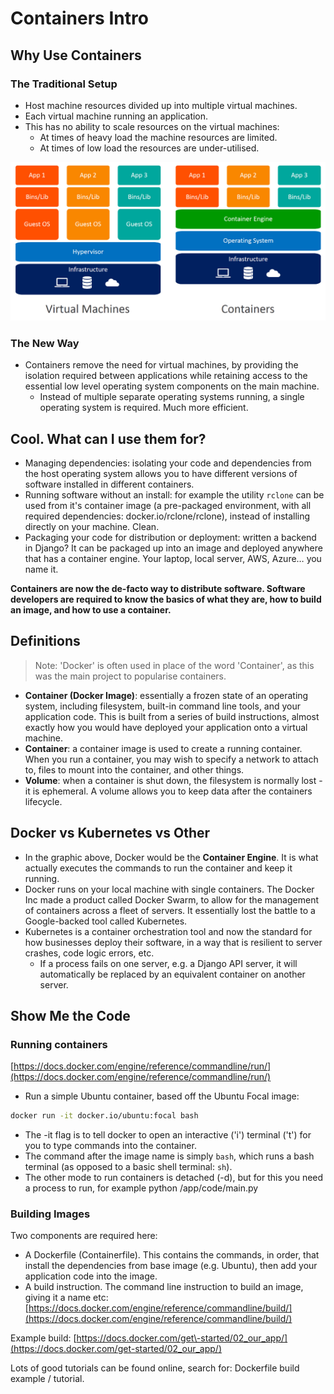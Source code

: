 # Containers Intro

## Why Use Containers

### The Traditional Setup

- Host machine resources divided up into multiple virtual machines.
- Each virtual machine running an application.
- This has no ability to scale resources on the virtual machines:
  - At times of heavy load the machine resources are limited.
  - At times of low load the resources are under-utilised.

![ContainersVsVMS](../images/containers_vs_vms.png)

### The New Way

- Containers remove the need for virtual machines, by providing the
  isolation required between applications while retaining access to the
  essential low level operating system components on the main machine.
  - Instead of multiple separate operating systems running, a single
    operating system is required. Much more efficient.

## Cool. What can I use them for?

- Managing dependencies: isolating your code and dependencies from the
  host operating system allows you to have different versions of
  software installed in different containers.
- Running software without an install: for example the utility `rclone`
  can be used from it's container image (a pre-packaged environment,
  with all required dependencies: docker.io/rclone/rclone), instead of
  installing directly on your machine. Clean.
- Packaging your code for distribution or deployment: written a
  backend in Django? It can be packaged up into an image and deployed
  anywhere that has a container engine. Your laptop, local server,
  AWS, Azure… you name it.

**Containers are now the de-facto way to distribute software.
Software developers are required to know the basics of what they are,
how to build an image, and how to use a container.**

## Definitions

> Note: 'Docker' is often used in place of the word 'Container',
> as this was the main project to popularise containers.

- **Container (Docker Image)**: essentially a frozen state of an
  operating system, including filesystem, built-in command line tools,
  and your application code. This is built from a series of build
  instructions, almost exactly how you would have deployed your
  application onto a virtual machine.
- **Container**: a container image is used to create a running container.
  When you run a container, you may wish to specify a network to attach
  to, files to mount into the container, and other things.
- **Volume**: when a container is shut down, the filesystem is normally
  lost - it is ephemeral. A volume allows you to keep data after
  the containers lifecycle.

## Docker vs Kubernetes vs Other

- In the graphic above, Docker would be the **Container Engine**. It is
  what actually executes the commands to run the container and keep it running.
- Docker runs on your local machine with single containers.
  The Docker Inc made a product called Docker Swarm, to allow for the
  management of containers across a fleet of servers.
  It essentially lost the battle to a Google-backed tool called Kubernetes.
- Kubernetes is a container orchestration tool and now the standard for
  how businesses deploy their software, in a way that is resilient to
  server crashes, code logic errors, etc.
  - If a process fails on one server, e.g. a Django API server, it
    will automatically be replaced by an equivalent container on another server.

## Show Me the Code

### Running containers

[https://docs.docker.com/engine/reference/commandline/run/](https://docs.docker.com/engine/reference/commandline/run/)

- Run a simple Ubuntu container, based off the Ubuntu Focal image:

```bash
docker run -it docker.io/ubuntu:focal bash
```

- The -it flag is to tell docker to open an interactive ('i') terminal
  ('t') for you to type commands into the container.
- The command after the image name is simply `bash`, which runs a bash
  terminal (as opposed to a basic shell terminal: `sh`).
- The other mode to run containers is detached (-d), but for this you
  need a process to run, for example python /app/code/main.py

### Building Images

Two components are required here:

- A Dockerfile (Containerfile). This contains the commands, in order,
  that install the dependencies from base image (e.g. Ubuntu), then add
  your application code into the image.
- A build instruction. The command line instruction to build an image,
  giving it a name etc:
  [https://docs.docker.com/engine/reference/commandline/build/](https://docs.docker.com/engine/reference/commandline/build/)

Example build:
[https://docs.docker.com/get\-started/02_our_app/](https://docs.docker.com/get-started/02_our_app/)

Lots of good tutorials can be found online, search for:
Dockerfile build example / tutorial.
